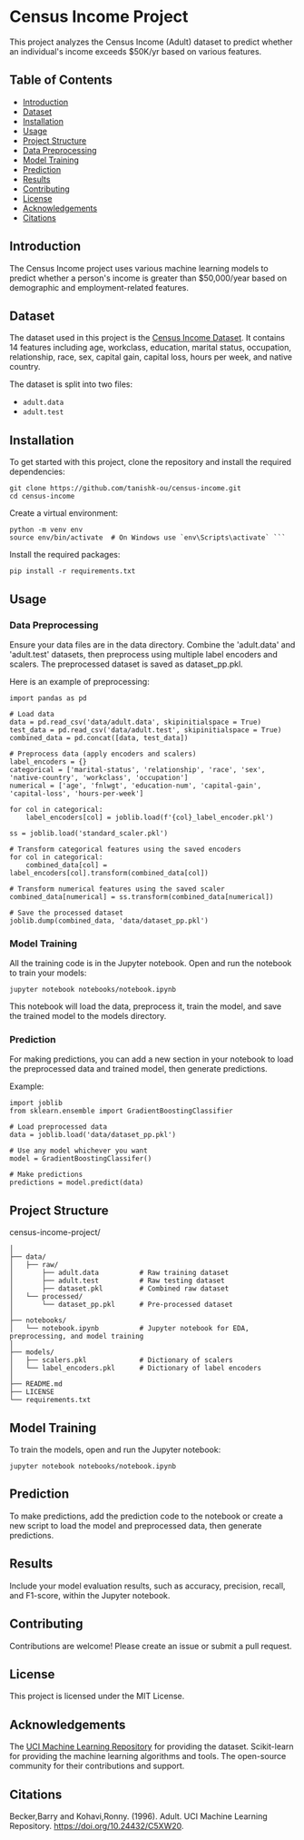 # Census Income Project

This project analyzes the Census Income (Adult) dataset to predict whether an individual's income exceeds $50K/yr based on various features.

## Table of Contents

- [Introduction](#introduction)
- [Dataset](#dataset)
- [Installation](#installation)
- [Usage](#usage)
- [Project Structure](#project-structure)
- [Data Preprocessing](#data-preprocessing)
- [Model Training](#model-training)
- [Prediction](#prediction)
- [Results](#results)
- [Contributing](#contributing)
- [License](#license)
- [Acknowledgements](#acknowledgements)
- [Citations](#citations)

## Introduction

The Census Income project uses various machine learning models to predict whether a person's income is greater than $50,000/year based on demographic and employment-related features.

## Dataset

The dataset used in this project is the [Census Income Dataset](https://archive.ics.uci.edu/ml/datasets/adult). It contains 14 features including age, workclass, education, marital status, occupation, relationship, race, sex, capital gain, capital loss, hours per week, and native country.

The dataset is split into two files:
- `adult.data`
- `adult.test`

## Installation

To get started with this project, clone the repository and install the required dependencies:
```
git clone https://github.com/tanishk-ou/census-income.git
cd census-income
```
Create a virtual environment:
```
python -m venv env
source env/bin/activate  # On Windows use `env\Scripts\activate` ```
```
Install the required packages:
```
pip install -r requirements.txt
```

## Usage
### Data Preprocessing
Ensure your data files are in the data directory. Combine the 'adult.data' and 'adult.test' datasets, then preprocess using multiple label encoders and scalers. The preprocessed dataset is saved as dataset_pp.pkl.

Here is an example of preprocessing:

```import joblib
import pandas as pd

# Load data
data = pd.read_csv('data/adult.data', skipinitialspace = True)
test_data = pd.read_csv('data/adult.test', skipinitialspace = True)
combined_data = pd.concat([data, test_data])

# Preprocess data (apply encoders and scalers)
label_encoders = {}
categorical = ['marital-status', 'relationship', 'race', 'sex', 'native-country', 'workclass', 'occupation']
numerical = ['age', 'fnlwgt', 'education-num', 'capital-gain', 'capital-loss', 'hours-per-week']

for col in categorical:
    label_encoders[col] = joblib.load(f'{col}_label_encoder.pkl')

ss = joblib.load('standard_scaler.pkl')

# Transform categorical features using the saved encoders
for col in categorical:
    combined_data[col] = label_encoders[col].transform(combined_data[col])

# Transform numerical features using the saved scaler
combined_data[numerical] = ss.transform(combined_data[numerical])

# Save the processed dataset
joblib.dump(combined_data, 'data/dataset_pp.pkl')
```

### Model Training
All the training code is in the Jupyter notebook. Open and run the notebook to train your models:

```jupyter notebook notebooks/notebook.ipynb```

This notebook will load the data, preprocess it, train the model, and save the trained model to the models directory.

### Prediction
For making predictions, you can add a new section in your notebook to load the preprocessed data and trained model, then generate predictions.

Example:
```
import joblib
from sklearn.ensemble import GradientBoostingClassifier

# Load preprocessed data
data = joblib.load('data/dataset_pp.pkl')

# Use any model whichever you want
model = GradientBoostingClassifer()

# Make predictions
predictions = model.predict(data)
```

## Project Structure
census-income-project/
```
│
├── data/
│   ├── raw/              
│       ├── adult.data          # Raw training dataset
│       ├── adult.test          # Raw testing dataset
│       ├── dataset.pkl         # Combined raw dataset
│   └── processed/      
│       └── dataset_pp.pkl      # Pre-processed dataset
│
├── notebooks/
│   └── notebook.ipynb          # Jupyter notebook for EDA, preprocessing, and model training
│
├── models/
│   ├── scalers.pkl             # Dictionary of scalers
│   └── label_encoders.pkl      # Dictionary of label encoders
│
├── README.md
├── LICENSE
└── requirements.txt
```

## Model Training
To train the models, open and run the Jupyter notebook:

```jupyter notebook notebooks/notebook.ipynb```

## Prediction
To make predictions, add the prediction code to the notebook or create a new script to load the model and preprocessed data, then generate predictions.

## Results
Include your model evaluation results, such as accuracy, precision, recall, and F1-score, within the Jupyter notebook.

## Contributing
Contributions are welcome! Please create an issue or submit a pull request.

## License
This project is licensed under the MIT License.

## Acknowledgements
The [UCI Machine Learning Repository](https://archive.ics.uci.edu/dataset/2/adult) for providing the dataset.
Scikit-learn for providing the machine learning algorithms and tools.
The open-source community for their contributions and support.

## Citations
Becker,Barry and Kohavi,Ronny. (1996). Adult. UCI Machine Learning Repository. https://doi.org/10.24432/C5XW20.


